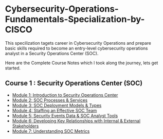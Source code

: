 # Cybersecurity-Operations-Fundamentals-Specialization-by-CISCO

This specilization tagets career in Cybersecurity Operations and prepare basic skills required to become an entry-level cybersecurity operations analyst in a Security Operations Center (SOC).

Here are the Complete Course Notes which I took along the journey, lets get started.

## Course 1 : Security Operations Center (SOC)

- [Module 1: Introduction to Security Operations Center](Course1_SOC/module1.md)
- [Module 2: SOC Processes & Services](Course1_SOC/module2.md)
- [Module 3: SOC Deployment Models & Types](Course1_SOC/module3.md)
- [Module 4: Staffing an Effective SOC Team](Course1_SOC/module4.md)
- [Module 5: Security Events Data & SOC Analyst Tools](Course1_SOC/module5.md)
- [Module 6: Developing Key Relationships with Internal & External Stakeholders](Course1_SOC/module6.md)
- [Module 7: Understanding SOC Metrics](Course1_SOC/module7.md)
